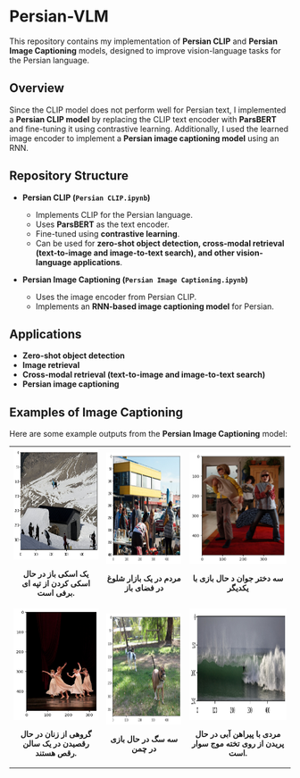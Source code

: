 # Persian-VLM

This repository contains my implementation of **Persian CLIP** and **Persian Image Captioning** models, designed to improve vision-language tasks for the Persian language.

## Overview

Since the CLIP model does not perform well for Persian text, I implemented a **Persian CLIP model** by replacing the CLIP text encoder with **ParsBERT** and fine-tuning it using contrastive learning. Additionally, I used the learned image encoder to implement a **Persian image captioning model** using an RNN.

## Repository Structure

- **Persian CLIP (`Persian CLIP.ipynb`)**  
  - Implements CLIP for the Persian language.  
  - Uses **ParsBERT** as the text encoder.  
  - Fine-tuned using **contrastive learning**.  
  - Can be used for **zero-shot object detection, cross-modal retrieval (text-to-image and image-to-text search), and other vision-language applications**.

- **Persian Image Captioning (`Persian Image Captioning.ipynb`)**  
  - Uses the image encoder from Persian CLIP.  
  - Implements an **RNN-based image captioning model** for Persian.

## Applications

- **Zero-shot object detection**  
- **Image retrieval**  
- **Cross-modal retrieval (text-to-image and image-to-text search)**  
- **Persian image captioning**  

## Examples of Image Captioning

Here are some example outputs from the **Persian Image Captioning** model:



<table>
  <tr>
    <td align="center">
      <img src="assets/Ski.png" alt="Example 2" width="250" height="200">
      <p><strong>یک اسکی باز در حال اسکی کردن از تپه ای برفی است.</strong></p>
    </td>
     <td align="center">
      <img src="assets/Bazaar.png" alt="Example 2" width="300" height="200">
      <p><strong>مردم در یک بازار شلوغ در فضای باز</strong></p>
    </td>
    <td align="center">
      <img src="assets/Girls.png" alt="Example 2" width="300" height="200">
      <p><strong>سه دختر جوان د حال بازی با یکدیگر</strong></p>
    </td>
  <tr>
  <tr>
    <td align="center">
      <img src="assets/Dancing.png" alt="Example 2" width="250" height="200">
      <p><strong>گروهی از زنان در حال رقصیدن در یک سالن رقص هستند.</strong></p>
    </td>
    <td align="center">
      <img src="assets/Dogs.png" alt="Example 1" width="300" height="200">
      <p><strong>سه سگ در حال بازی در چمن</strong></p>
    </td>
    <td align="center">
      <img src="assets/Surfing.png" alt="Example 2" width="400" height="200">
      <p><strong>مردی با پیراهن آبی در حال پریدن از روی تخته موج سوار است.</strong></p>
    </td>
  </tr>
</table>
